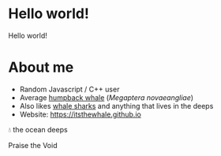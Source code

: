 # Hello world!
Hello world!

# About me
- Random Javascript / C++ user  
- Average [humpback whale](https://en.wikipedia.org/wiki/Humpback_whale "Wikipedia") (*Megaptera novaeangliae*)  
- Also likes [whale sharks](https://en.wikipedia.org/wiki/Whale_shark "Wikipedia") and anything that lives in the deeps
- Website: <https://itsthewhale.github.io>  

💧 the ocean deeps

Praise the Void  
